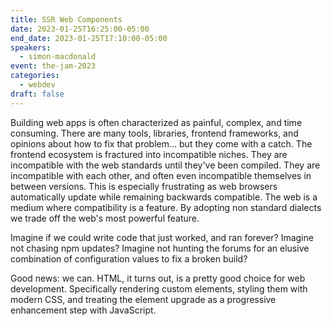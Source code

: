 ```yaml
---
title: SSR Web Components
date: 2023-01-25T16:25:00-05:00
end_date: 2023-01-25T17:10:00-05:00
speakers:
  - simon-macdonald
event: the-jam-2023
categories:
  - webdev
draft: false
---
```


Building web apps is often characterized as painful, complex, and time consuming. There are many tools, libraries, frontend frameworks, and opinions about how to fix that problem… but they come with a catch. The frontend ecosystem is fractured into incompatible niches. They are incompatible with the web standards until they've been compiled. They are incompatible with each other, and often even incompatible themselves in between versions. This is especially frustrating as web browsers automatically update while remaining backwards compatible. The web is a medium where compatibility is a feature. By adopting non standard dialects we trade off the web's most powerful feature.

Imagine if we could write code that just worked, and ran forever? Imagine not chasing npm updates? Imagine not hunting the forums for an elusive combination of configuration values to fix a broken build?

Good news: we can. HTML, it turns out, is a pretty good choice for web development. Specifically rendering custom elements, styling them with modern CSS, and treating the element upgrade as a progressive enhancement step with JavaScript.
